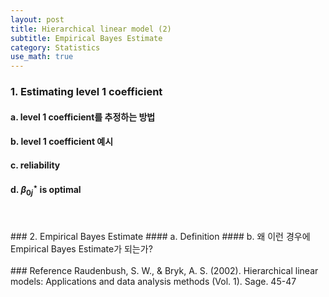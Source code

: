 ```yaml
---
layout: post
title: Hierarchical linear model (2)
subtitle: Empirical Bayes Estimate
category: Statistics
use_math: true
---
```


### 1. Estimating level 1 coefficient

#### a. level 1 coefficient를 추정하는 방법
#### b. level 1 coefficient 예시
#### c. reliability
#### d. $\beta_{0j}^{\star}$ is optimal

<br>
<br>
### 2. Empirical Bayes Estimate
#### a. Definition
#### b. 왜 이런 경우에 Empirical Bayes Estimate가 되는가?

<br>
<br>
### Reference
Raudenbush, S. W., & Bryk, A. S. (2002). Hierarchical linear models: Applications and data analysis methods (Vol. 1). Sage. 45-47
<br>
<br>
<br>
